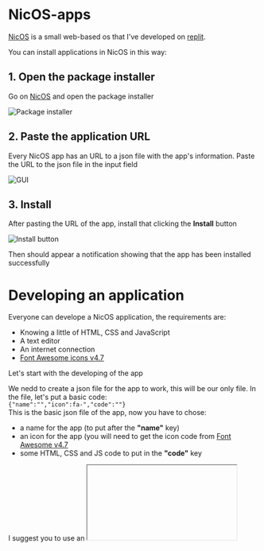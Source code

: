 # NicOS-apps

[NicOS](https://nicos.nicromcampe.repl.co) is a small web-based os that I've developed on [replit](https://repl.it).

You can install applications in NicOS in this way:

## 1. Open the package installer

Go on [NicOS](https://nicos.nicromcampe.repl.co) and open the package installer

![Package installer](https://i.imgur.com/S5jZNd8.png)

## 2. Paste the application URL

Every NicOS app has an URL to a json file with the app's information.
Paste the URL to the json file in the input field

![GUI](https://i.imgur.com/6siQikO.png)

## 3. Install

After pasting the URL of the app, install that clicking the **Install** button

![Install button](https://i.imgur.com/u0mInS1.png)

Then should appear a notification showing that the app has been installed successfully

# Developing an application

Everyone can develope a NicOS application, the requirements are:
- Knowing a little of HTML, CSS and JavaScript
- A text editor
- An internet connection
- [Font Awesome icons v4.7](https://fontawesome.com/v4/icons/)

Let's start with the developing of the app

We nedd to create a json file for the app to work, this will be our only file.
In the file, let's put a basic code:<br>
```{"name":"","icon":fa-","code":""}```<br>
This is the basic json file of the app, now you have to chose:
- a name for the app (to put after the **"name"** key)
- an icon for the app (you will need to get the icon code from [Font Awesome v4.7](https://fontawesome.com/v4/icons/)
- some HTML, CSS and JS code to put in the **"code"** key

I suggest you to use an **<iframe>** tag for the code, and inserting the webpage you want to see.

The final result should be like [this](https://github.com/Nicrom098195/NicOS-apps/blob/main/apps/demo_app/app.json)
 
After this, you must to upload the file onlino to any hosting like [Pastebin](https://pastebin.com/) or [GitHub](https://github.com/), and to paste the URL of the file in the Packages installer.
Now you have a basic NicOS app, and you can do now any application you want, your fantasy is the only limit.
